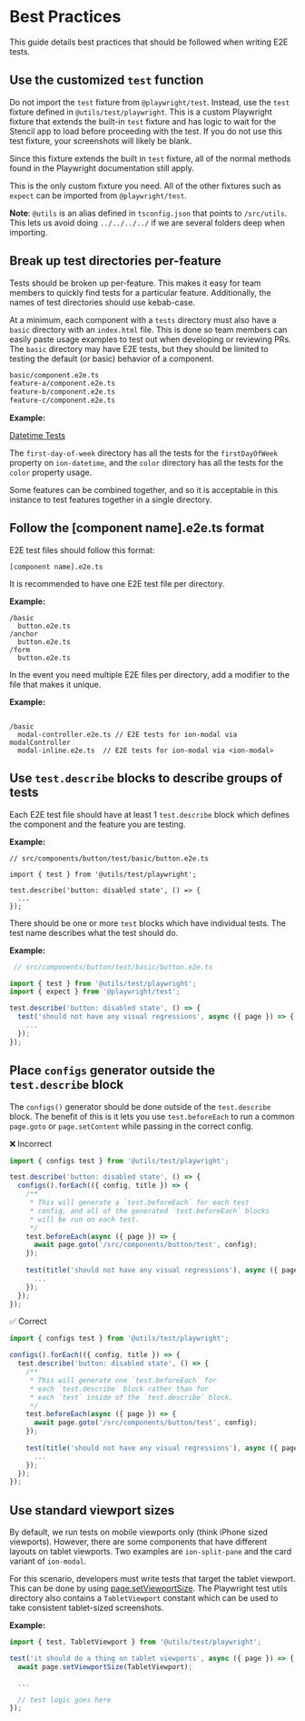 # Best Practices

This guide details best practices that should be followed when writing E2E tests.

## Use the customized `test` function

Do not import the `test` fixture from `@playwright/test`. Instead, use the `test` fixture defined in `@utils/test/playwright`. This is a custom Playwright fixture that extends the built-in `test` fixture and has logic to wait for the Stencil app to load before proceeding with the test. If you do not use this test fixture, your screenshots will likely be blank.

Since this fixture extends the built in `test` fixture, all of the normal methods found in the Playwright documentation still apply.

This is the only custom fixture you need. All of the other fixtures such as `expect` can be imported from `@playwright/test`.

**Note**: `@utils` is an alias defined in `tsconfig.json` that points to `/src/utils`. This lets us avoid doing `../../../../` if we are several folders deep when importing.

## Break up test directories per-feature

Tests should be broken up per-feature. This makes it easy for team members to quickly find tests for a particular feature. Additionally, the names of test directories should use kebab-case.

At a minimum, each component with a `tests` directory must also have a `basic` directory with an `index.html` file. This is done so team members can easily paste usage examples to test out when developing or reviewing PRs. The `basic` directory may have E2E tests, but they should be limited to testing the default (or basic) behavior of a component.

```diff
basic/component.e2e.ts
feature-a/component.e2e.ts
feature-b/component.e2e.ts
feature-c/component.e2e.ts
```

**Example:**

[Datetime Tests](https://github.com/ionic-team/ionic-framework/tree/main/core/src/components/datetime/test)

The `first-day-of-week` directory has all the tests for the `firstDayOfWeek` property on `ion-datetime`, and the `color` directory has all the tests for the `color` property usage.

Some features can be combined together, and so it is acceptable in this instance to test features together in a single directory.

## Follow the [component name].e2e.ts format

E2E test files should follow this format: 

```tsx
[component name].e2e.ts
```

It is recommended to have one E2E test file per directory.

**Example:**

```tsx
/basic
  button.e2e.ts
/anchor
  button.e2e.ts
/form
  button.e2e.ts
```

In the event you need multiple E2E files per directory, add a modifier to the file that makes it unique.

**Example:**

```tsx

/basic
  modal-controller.e2e.ts // E2E tests for ion-modal via modalController
  modal-inline.e2e.ts  // E2E tests for ion-modal via <ion-modal>
```

## Use `test.describe` blocks to describe groups of tests

Each E2E test file should have at least 1 `test.describe` block which defines the component and the feature you are testing.

**Example:**

```tsx
// src/components/button/test/basic/button.e2e.ts

import { test } from '@utils/test/playwright';

test.describe('button: disabled state', () => {
  ...
});

```

There should be one or more `test` blocks which have individual tests. The test name describes what the test should do.

**Example:**

```jsx
 // src/components/button/test/basic/button.e2e.ts

import { test } from '@utils/test/playwright';
import { expect } from '@playwright/test';

test.describe('button: disabled state', () => {
  test('should not have any visual regressions', async ({ page }) => {
    ...
  });
});
```

## Place `configs` generator outside the `test.describe` block

The `configs()` generator should be done outside of the `test.describe` block. The benefit of this is it lets you use `test.beforeEach` to run a common `page.goto` or `page.setContent` while passing in the correct config.

❌ Incorrect

```typescript
import { configs test } from '@utils/test/playwright';

test.describe('button: disabled state', () => {
  configs().forEach(({ config, title }) => {
    /**
     * This will generate a `test.beforeEach` for each test
     * config, and all of the generated `test.beforeEach` blocks
     * will be run on each test.
     */
    test.beforeEach(async ({ page }) => {
      await page.goto('/src/components/button/test', config);
    });
    
    test(title('should not have any visual regressions'), async ({ page }) => {
      ...
    });
  });
});
```

✅ Correct

```typescript
import { configs test } from '@utils/test/playwright';

configs().forEach(({ config, title }) => {
  test.describe('button: disabled state', () => {
    /**
     * This will generate one `test.beforeEach` for
     * each `test.describe` block rather than for
     * each `test` inside of the `test.describe` block.
     */
    test.beforeEach(async ({ page }) => {
      await page.goto('/src/components/button/test', config);
    });
    
    test(title('should not have any visual regressions'), async ({ page }) => {
      ...
    });
  });
});
```

## Use standard viewport sizes

By default, we run tests on mobile viewports only (think iPhone sized viewports). However, there are some components that have different layouts on tablet viewports. Two examples are `ion-split-pane` and the card variant of `ion-modal`.

For this scenario, developers must write tests that target the tablet viewport. This can be done by  using [page.setViewportSize](https://playwright.dev/docs/api/class-page#page-set-viewport-size). The Playwright test utils directory also contains a `TabletViewport` constant which can be used to take consistent tablet-sized screenshots.

**Example:** 

```javascript
import { test, TabletViewport } from '@utils/test/playwright';

test('it should do a thing on tablet viewports', async ({ page }) => {
  await page.setViewportSize(TabletViewport);

  ...

  // test logic goes here
});
````
